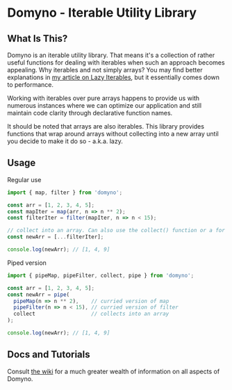 # Domyno - Iterable Utility Library

## What Is This?
Domyno is an iterable utility library. That means it's a collection of rather useful functions for dealing with iterables when such an approach becomes appealing. Why iterables and not simply arrays? You may find better explanations in [my article on Lazy Iterables](https://dev.to/emnudge/lazy-iterators-from-scratch-2903), but it essentially comes down to performance. 

Working with iterables over pure arrays happens to provide us with numerous instances where we can optimize our application and still maintain code clarity through declarative function names.

It should be noted that arrays are also iterables. This library provides functions that wrap around arrays without collecting into a new array until you decide to make it do so - a.k.a. lazy.

## Usage
Regular use
```js
import { map, filter } from 'domyno';

const arr = [1, 2, 3, 4, 5];
const mapIter = map(arr, n => n ** 2);
const filterIter = filter(mapIter, n => n < 15);

// collect into an array. Can also use the collect() function or a for loop
const newArr = [...filterIter];

console.log(newArr); // [1, 4, 9]
```

Piped version
```js
import { pipeMap, pipeFilter, collect, pipe } from 'domyno';

const arr = [1, 2, 3, 4, 5];
const newArr = pipe(
  pipeMap(n => n ** 2),    // curried version of map
  pipeFilter(n => n < 15), // curried version of filter
  collect                  // collects into an array
);

console.log(newArr); // [1, 4, 9]
```

## Docs and Tutorials
Consult [the wiki](https://github.com/EmNudge/Domyno/wiki) for a much greater wealth of information on all aspects of Domyno.
